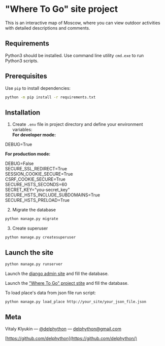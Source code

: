 # "Where To Go" site project

This is an interactive map of Moscow, where you can view outdoor activities with detailed descriptions and comments.

## Requirements

Python3 should be installed. Use command line utility `cmd.exe` to run Python3 scripts.

## Prerequisites

Use `pip` to install dependencies:
```bash
python -m pip install -r requirements.txt
```

## Installation

1. Create  `.env` file in project directory and define your environment variables:  
**For developer mode:**

DEBUG=True

**For production mode:**

DEBUG=False  
SECURE_SSL_REDIRECT=True  
SESSION_COOKIE_SECURE=True  
CSRF_COOKIE_SECURE=True  
SECURE_HSTS_SECONDS=60  
SECRET_KEY="you-secret_key"  
SECURE_HSTS_INCLUDE_SUBDOMAINS=True  
SECURE_HSTS_PRELOAD=True  

2. Migrate the database
```bash
python manage.py migrate
```

3. Create superuser
```bash
python manage.py createsuperuser
```

## Launch the site

```bash
python manage.py runserver
```

Launch the [django admin site](https://delphython.pythonanywhere.com/admin) and fill the database.

Launch the ["Where To Go" project stite](https://delphython.pythonanywhere.com/) and fill the database.

To load place's data from json file run script:
```bash
python manage.py load_place http://your_site/your_json_file.json
```

## Meta

Vitaly Klyukin — [@delphython](https://t.me/delphython) — [delphython@gmail.com](mailto:delphython@gmail.com)

[https://github.com/delphython](https://github.com/delphython/)
